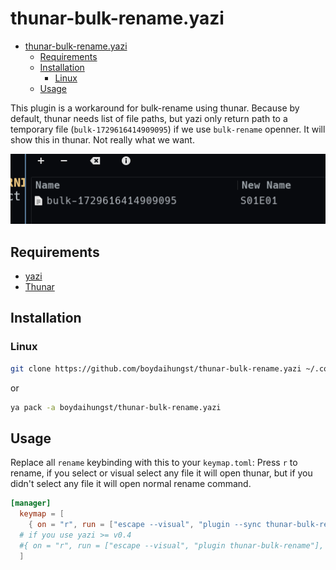 # thunar-bulk-rename.yazi

<!--toc:start-->

- [thunar-bulk-rename.yazi](#thunar-bulk-renameyazi)
  - [Requirements](#requirements)
  - [Installation](#installation)
    - [Linux](#linux)
  - [Usage](#usage)
  <!--toc:end-->

This plugin is a workaround for bulk-rename using thunar. Because by default,
thunar needs list of file paths, but yazi only return path to a temporary file
(`bulk-1729616414909095`) if we use `bulk-rename` openner.
It will show this in thunar. Not really what we want.

![thunar-bulk-rename-yazi](assets/2024-10-23-00-32-12.png)

## Requirements

- [yazi](https://github.com/sxyazi/yazi)
- [Thunar](https://archlinux.org/packages/extra/x86_64/thunar/)

## Installation

### Linux

```sh
git clone https://github.com/boydaihungst/thunar-bulk-rename.yazi ~/.config/yazi/plugins/thunar-bulk-rename.yazi
```

or

```sh
ya pack -a boydaihungst/thunar-bulk-rename.yazi
```

## Usage

Replace all `rename` keybinding with this to your `keymap.toml`:
Press `r` to rename, if you select or visual select any file it will open thunar,
but if you didn't select any file it will open normal rename command.

```toml
[manager]
  keymap = [
    { on = "r", run = ["escape --visual", "plugin --sync thunar-bulk-rename"], desc = "Rename selected file(s) (via thunar)" },
  # if you use yazi >= v0.4
  #{ on = "r", run = ["escape --visual", "plugin thunar-bulk-rename"], desc = "Rename selected file(s) (via thunar)" },
  ]
```
